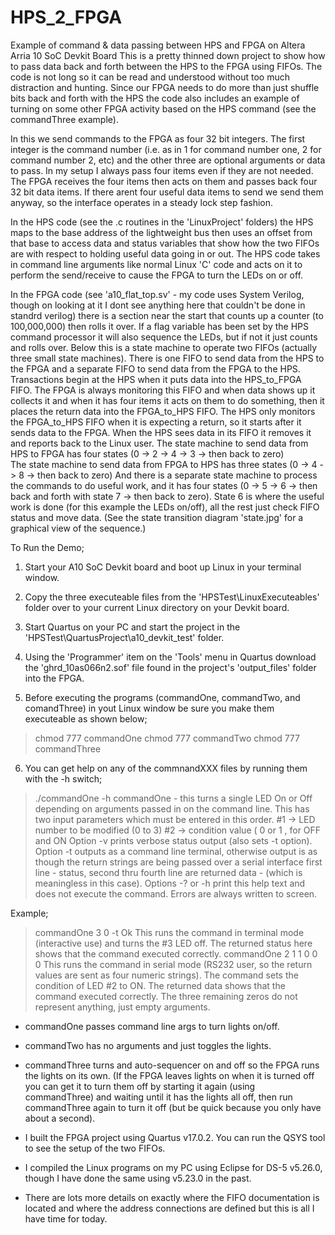 # HPS_2_FPGA
Example of command &amp; data passing between HPS and FPGA on Altera Arria 10 SoC Devkit Board
  This is a pretty thinned down project to show how to pass data back and forth between the HPS to the FPGA using FIFOs.  The code
is not long so it can be read and understood without too much distraction and hunting.  Since our FPGA needs to do more than just
shuffle bits back and forth with the HPS the code also includes an example of turning on some other FPGA activity based on the
HPS command (see the commandThree example).

  In this we send commands to the FPGA as four 32 bit integers.  The first integer is the command number (i.e. as in 1 for 
command number one, 2 for command number 2, etc) and the other three are optional arguments or data to pass.  In my setup I 
always pass four items even if they are not needed.  The FPGA receives the four items then acts on them and passes back four 
32 bit data items.  If there arent four useful data items to send we send them anyway, so the interface operates in a steady 
lock step fashion.

  In the HPS code (see the .c routines in the 'LinuxProject' folders) the HPS maps to the base address of the lightweight bus 
then uses an offset from that base to access data and status variables that show how the two FIFOs are with respect to holding
useful data going in or out.  The HPS code takes in command line arguments like normal Linux 'C' code and acts on it to perform
the send/receive to cause the FPGA to turn the LEDs on or off.

  In the FPGA code (see 'a10_flat_top.sv' - my code uses System Verilog, though on looking at it I dont see anything here that 
couldn't be done in standrd verilog) there is a section near the start that counts up a counter (to 100,000,000) then rolls it over.
  If a flag variable has been set by the HPS command processor it will also sequence the LEDs, but if not it just counts and rolls over.
Below this is a state machine to operate two FIFOs (actually three small state machines).  There is one FIFO to send data from the 
HPS to the FPGA and a separate FIFO to send data from the FPGA to the HPS.
  Transactions begin at the HPS when it puts data into the HPS_to_FPGA FIFO.  The FPGA is always monitoring this FIFO and when data 
shows up it collects it and when it has four items it acts on them to do something, then it places the return data into the 
FPGA_to_HPS FIFO.  The HPS only monitors the FPGA_to_HPS FIFO when it is expecting a return, so it starts after it sends data to 
the FPGA.  When the HPS sees data in its FIFO it removes it and reports back to the Linux user.
  The state machine to send data from HPS to FPGA has four states (0 -> 2 -> 4 -> 3 -> then back to zero)  
  The state machine to send data from FPGA to HPS has three states (0 -> 4 -> 8 -> then back to zero)
  And there is a separate state machine to process the commands to do useful work, and it has four states (0 -> 5 -> 6 -> then 
back and forth with state 7 -> then back to zero).  State 6 is where the useful work is done (for this example the LEDs on/off), 
all the rest just check FIFO status and move data.  (See the state transition diagram 'state.jpg' for a graphical view of the sequence.)

To Run the Demo;
1. Start your A10 SoC Devkit board and boot up Linux in your terminal window.

2. Copy the three executeable files from the 'HPSTest\LinuxExecuteables' folder over to your current Linux directory 
on your Devkit board.

3. Start Quartus on your PC and start the project in the 'HPSTest\QuartusProject\a10_devkit_test' folder.

4. Using the 'Programmer' item on the 'Tools' menu in Quartus download the 
'ghrd_10as066n2.sof' file found in the project's 'output_files' folder into the FPGA.

5. Before executing the programs (commandOne, commandTwo, and comandThree) in yout Linux window be sure you make them 
executeable as shown below;
> chmod 777 commandOne
> chmod 777 commandTwo
> chmod 777 commandThree

6. You can get help on any of the commnandXXX files by running them with the -h switch;
> ./commandOne -h
commandOne - this turns a single LED On or Off depending on arguments
  passed in on the command line.
  This has two input parameters which must be entered in this order.
  #1 -> LED number to be modified (0 to 3)
  #2 -> condition value ( 0 or 1 , for OFF and ON
  Option -v prints verbose status output (also sets -t option).
  Option -t outputs as a command line terminal, otherwise output is
     as though the return strings are being passed over a serial interface
    first line - status, second thru fourth line are returned data - (which is
    meaningless in this case).
  Options -? or -h print this help text and does not execute the command.
  Errors are always written to screen.

  Example;
  > commandOne 3 0 -t
  > Ok
  This runs the command in terminal mode (interactive use) and turns the
  #3 LED off.  The returned status here shows that the command
  executed correctly.
  > commandOne 2 1
  > 1
  > 0
  > 0
  > 0
  This runs the command in serial mode (RS232 user, so the return values are
  sent as four numeric strings).  The command sets the condition of LED #2 to ON.
  The returned data shows that the command executed correctly.
  The three remaining zeros do not represent anything, just empty arguments.

- commandOne passes command line args to turn lights on/off.  
- commandTwo has no arguments and just toggles the lights.  
- commandThree turns and auto-sequencer on and off so the FPGA runs the lights on its own.  (If the FPGA leaves lights on when it 
is turned off you can get it to turn them off by starting it again (using commandThree) and waiting until it has the lights all off, 
then run commandThree again to turn it off (but be quick because you only have about a second).

- I built the FPGA project using Quartus v17.0.2.  You can run the QSYS tool to see the setup of the two FIFOs.
- I compiled the Linux programs on my PC using Eclipse for DS-5 v5.26.0, though I have done the same using v5.23.0 in the past.
- There are lots more details on exactly where the FIFO documentation is located and where the address connections are defined
but this is all I have time for today.
